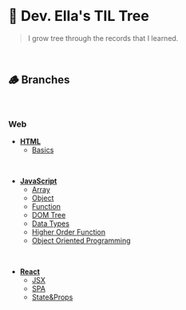 <br/>

# 🌳 Dev. Ella's TIL Tree

> I grow tree through the records that I learned.

<br/>

## 🪵 Branches
<br/>

### Web
- **[HTML](HTML)**
  - [Basics](HTML/Basics.md)

<br/>

- **[JavaScript](JavaScript)**
  - [Array](JavaScript/Array.md)
  - [Object](JavaScript/Object.md)
  - [Function](JavaScript/Function.md)
  - [DOM Tree](JavaScript/DOM_Tree.md)
  - [Data Types](JavaScript/DataTypes.md)
  - [Higher Order Function](JavaScript/HigherOrderFunction.md)
  - [Object Oriented Programming](JavaScript/ObjectOrientedProgramming.md)

<br/>

- **[React](React)**
  - [JSX](React/Intro.md)
  - [SPA](React/SPA.md)
  - [State&Props](React/State%26Props.md)
